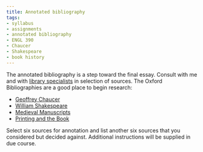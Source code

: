 ```yaml
---
title: Annotated bibliography
tags:
- syllabus
- assignments
- annotated bibliography
- ENGL 390
- Chaucer
- Shakespeare
- book history
---
```


The annotated bibliography is a step toward the final essay.
Consult with me and with [library specialists](http://libraries.luc.edu/specialists) in selection of sources.
The Oxford Bibliographies are a good place to begin research:

- [Geoffrey Chaucer](https://www-oxfordbibliographies-com.flagship.luc.edu/view/document/obo-9780195396584/obo-9780195396584-0016.xml)
- [William Shakespeare](https://www-oxfordbibliographies-com.flagship.luc.edu/view/document/obo-9780195399301/obo-9780195399301-0052.xml)
- [Medieval Manuscripts](https://www-oxfordbibliographies-com.flagship.luc.edu/view/document/obo-9780199846719/obo-9780199846719-0165.xml)
- [Printing and the Book](https://www-oxfordbibliographies-com.flagship.luc.edu/view/document/obo-9780195399301/obo-9780195399301-0004.xml)

Select six sources for annotation and list another six sources that you considered but decided against.
Additional instructions will be supplied in due course.
